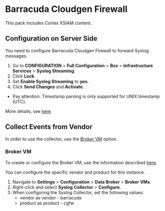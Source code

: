 # Barracuda Cloudgen Firewall

This pack includes Cortex XSIAM content. 

## Configuration on Server Side

You need to configure Barracuda Cloudgen Firewall to forward Syslog messages.

1. Go to **CONFIGURATION** > **Full Configuration** > **Box** > **Infrastructure Services** > **Syslog Streaming**.
2.  Click **Lock**.
3. Set **Enable Syslog Streaming** to **yes**.
4. Click **Send Changes** and **Activate**.

* Pay attention: Timestamp parsing is only supported for UNIX timestamp (UTC). 

More details, see [here](https://campus.barracuda.com/product/cloudgenfirewall/doc/96026562/how-to-configure-syslog-streaming/)

## Collect Events from Vendor

In order to use the collector, use the [Broker VM](#broker-vm) option.

### Broker VM

To create or configure the Broker VM, use the information described [here](https://docs-cortex.paloaltonetworks.com/r/Cortex-XDR/Cortex-XDR-Pro-Administrator-Guide/Configure-the-Broker-VM).

You can configure the specific vendor and product for this instance.

1. Navigate to **Settings** > **Configuration** > **Data Broker** > **Broker VMs**. 
2. Right-click and select **Syslog Collector** > **Configure**.
3. When configuring the Syslog Collector, set the following values:
   * vendor as vendor - barracuda
   * product as product - cgfw
